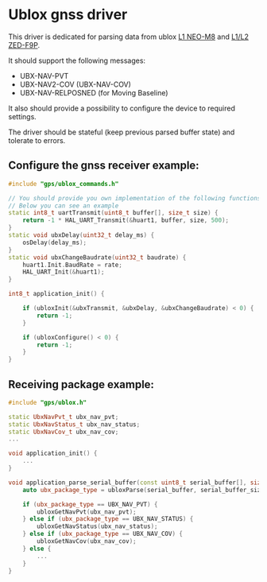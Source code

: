 # Ublox gnss driver

This driver is dedicated for parsing data from ublox [L1 NEO-M8](https://www.u-blox.com/en/product/max-8-series) and [L1/L2 ZED-F9P](https://www.u-blox.com/en/product/zed-f9p-module).

It should support the following messages:
- UBX-NAV-PVT
- UBX-NAV2-COV (UBX-NAV-COV)
- UBX-NAV-RELPOSNED (for Moving Baseline)

It also should provide a possibility to configure the device to required settings.

The driver should be stateful (keep previous parsed buffer state) and tolerate to errors.

## Configure the gnss receiver example:

```c++
#include "gps/ublox_commands.h"

// You should provide you own implementation of the following functions
// Below you can see an example
static int8_t uartTransmit(uint8_t buffer[], size_t size) {
    return -1 * HAL_UART_Transmit(&huart1, buffer, size, 500);
}
static void ubxDelay(uint32_t delay_ms) {
    osDelay(delay_ms);
}
static void ubxChangeBaudrate(uint32_t baudrate) {
    huart1.Init.BaudRate = rate;
    HAL_UART_Init(&huart1);
}

int8_t application_init() {

    if (ubloxInit(&ubxTransmit, &ubxDelay, &ubxChangeBaudrate) < 0) {
        return -1;
    }

    if (ubloxConfigure() < 0) {
        return -1;
    }
}
```

## Receiving package example:

```c++
#include "gps/ublox.h"

static UbxNavPvt_t ubx_nav_pvt;
static UbxNavStatus_t ubx_nav_status;
static UbxNavCov_t ubx_nav_cov;
...

void application_init() {
    ...
}

void application_parse_serial_buffer(const uint8_t serial_buffer[], size_t serial_buffer_size) {
    auto ubx_package_type = ubloxParse(serial_buffer, serial_buffer_size);

    if (ubx_package_type == UBX_NAV_PVT) {
        ubloxGetNavPvt(ubx_nav_pvt);
    } else if (ubx_package_type == UBX_NAV_STATUS) {
        ubloxGetNavStatus(ubx_nav_status);
    } else if (ubx_package_type == UBX_NAV_COV) {
        ubloxGetNavCov(ubx_nav_cov);
    } else {
        ...
    }
}

```
